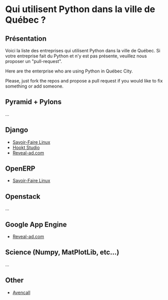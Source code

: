 Qui utilisent Python dans la ville de Québec ?
==============================================

Présentation
------------
Voici la liste des entreprises qui utilisent Python dans la ville de Québec. Si votre entreprise fait du Python et n'y est pas présente, veuillez nous proposer un "pull-request".

Here are the enterprise who are using Python in Québec City.

Please, just fork the repos and propose a pull request if you would like to fix something or add someone.

## Pyramid + Pylons

...

## Django

* [Savoir-Faire Linux](http://www.savoirfairelinux.com)
* [Hookt Studio](http://hooktstudios.com/)
* [Reveal-ad.com](http://reveal-ad.com/)

## OpenERP

* [Savoir-Faire Linux](http://www.savoirfairelinux.com)

## Openstack

...

## Google App Engine

* [Reveal-ad.com](http://reveal-ad.com/)

## Science (Numpy, MatPlotLib, etc...)

...

## Other

* [Avencall](http://www.avencall.com/qc/)

